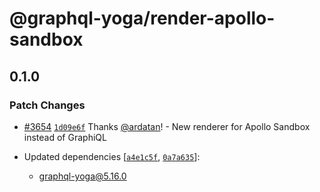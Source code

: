 # @graphql-yoga/render-apollo-sandbox

## 0.1.0

### Patch Changes

- [#3654](https://github.com/graphql-hive/graphql-yoga/pull/3654)
  [`1d09e6f`](https://github.com/graphql-hive/graphql-yoga/commit/1d09e6fa77f75ee2c2d550213da56c906693dac7)
  Thanks [@ardatan](https://github.com/ardatan)! - New renderer for Apollo Sandbox instead of
  GraphiQL

- Updated dependencies
  [[`a4e1c5f`](https://github.com/graphql-hive/graphql-yoga/commit/a4e1c5f8bfbaada3ffea4a7a2b090ce7e015e715),
  [`0a7a635`](https://github.com/graphql-hive/graphql-yoga/commit/0a7a635f60886e6ecaa9a5e4245c15a00f9d9737)]:
  - graphql-yoga@5.16.0
